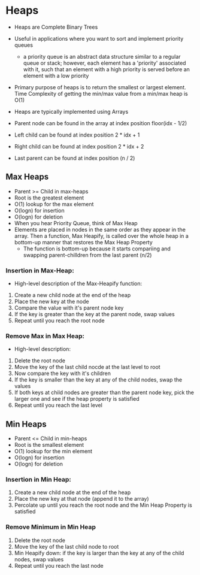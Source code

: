 # Heaps


* Heaps are Complete Binary Trees

* Useful in applications where you want to sort and implement priority queues
  * a priority queue is an abstract data structure similar to a regular queue or stack; however, each element has a 'priority' associated with it, such that an element with a high priority is served before an element with a low priority

* Primary purpose of heaps is to return the smallest or largest element. Time Complexity of getting the min/max value from a min/max heap is O(1)

* Heaps are typically implemented using Arrays
* Parent node can be found in the array at index position floor(idx - 1/2) 
* Left child can be found at index position 2 * idx + 1
* Right child can be found at index position 2 * idx + 2
* Last parent can be found at index position (n / 2)

## Max Heaps

* Parent >= Child in max-heaps
* Root is the greatest element
* O(1) lookup for the max element
* O(logn) for insertion
* O(logn) for deletion
* When you hear Priority Queue, think of Max Heap
* Elements are placed in nodes in the same order as they appear in the array. Then a function, Max Heapify, is called over the whole heap in a bottom-up manner that restores the Max Heap Property
  * The function is bottom-up because it starts compariing and swapping parent-chilldren from the last parent (n/2)

### Insertion in Max-Heap:

* High-level description of the Max-Heapify function:

1. Create a new child node at the end of the heap
2. Place the new key at the node
3. Compare the value with it's parent node key
4. If the key is greater than the key at the parent node, swap values
5. Repeat until you reach the root node

### Remove Max in Max Heap:

* High-level description:

1. Delete the root node
2. Move the key of the last child nocde at the last level to root
3. Now compare the key with it's children
4. If the key is smaller than the key at any of the child nodes, swap the values
5. If both keys at child nodes are greater than the parent node key, pick the larger one and see if the heap property is satisfied
6. Repeat until you reach the last level

## Min Heaps

* Parent <= Child in min-heaps
* Root is the smallest element
* O(1) lookup for the min element
* O(logn) for insertion
* O(logn) for deletion

### Insertion in Min Heap:

1. Create a new child node at the end of the heap
2. Place the new key at that node (append it to the array)
3. Percolate up until you reach the root node and the Min Heap Property is satisfied

### Remove Minimum in Min Heap

1. Delete the root node
2. Move the key of the last child node to root
3. Min Heapify down: if the key is larger than the key at any of the child nodes, swap values
4. Repeat until you reach the last node

